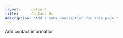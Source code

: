 ```yaml
---
layout:     default
title:      Contact Us
description: "Add a meta description for this page."
---
```


Add contact information.

